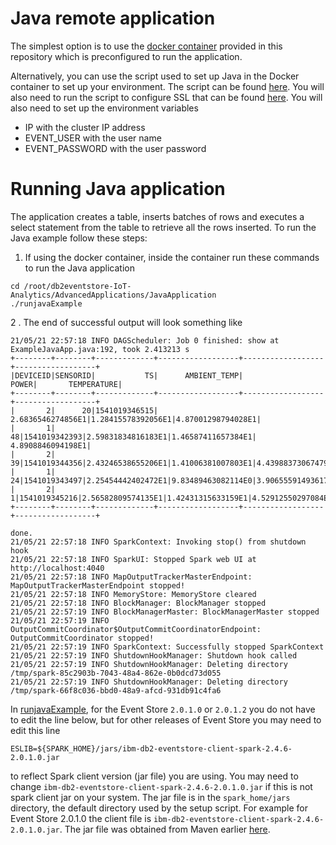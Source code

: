 # Java remote application

The simplest option is to use the [docker container](https://github.com/IBMProjectEventStore/db2eventstore-IoT-Analytics/blob/master/container) provided in this repository which is preconfigured to run the application. 

Alternatively, you can use the script used to set up Java in the Docker container to set up your environment. The script can be found [here](https://github.com/IBMProjectEventStore/db2eventstore-IoT-Analytics/blob/master/container/setup/setup-java.sh). You will also need to run the script to configure SSL that can be found [here](https://github.com/IBMProjectEventStore/db2eventstore-IoT-Analytics/blob/master/container/setup/setup-ssl.sh). You will also need to set up the environment variables
* IP with the cluster IP address
* EVENT_USER with the user name
* EVENT_PASSWORD with the user password 

# Running Java application
The application creates a table, inserts batches of rows and executes a select statement from the table to retrieve all the rows inserted. To run the Java example follow these steps:

1. If using the docker container, inside the container run these commands to run the Java application
```
cd /root/db2eventstore-IoT-Analytics/AdvancedApplications/JavaApplication
./runjavaExample
```
2 . The end of successful output will look something like
```
21/05/21 22:57:18 INFO DAGScheduler: Job 0 finished: show at ExampleJavaApp.java:192, took 2.413213 s
+--------+--------+-------------+------------------+------------------+------------------+
|DEVICEID|SENSORID|           TS|      AMBIENT_TEMP|             POWER|       TEMPERATURE|
+--------+--------+-------------+------------------+------------------+------------------+
|       2|      20|1541019346515| 2.6836546274856E1|1.28415578392056E1|4.87001298794028E1|
|       1|      48|1541019342393|2.59831834816183E1|1.46587411657384E1| 4.8908846094198E1|
|       2|      39|1541019344356|2.43246538655206E1|1.41006381007803E1|4.43988373067479E1|
|       1|      24|1541019343497|2.25454442402472E1|9.83489463082114E0|3.90655591493617E1|
|       2|       1|1541019345216|2.56582809574135E1|1.42431315633159E1|4.52912550297084E1|
+--------+--------+-------------+------------------+------------------+------------------+

done.
21/05/21 22:57:18 INFO SparkContext: Invoking stop() from shutdown hook
21/05/21 22:57:18 INFO SparkUI: Stopped Spark web UI at http://localhost:4040
21/05/21 22:57:18 INFO MapOutputTrackerMasterEndpoint: MapOutputTrackerMasterEndpoint stopped!
21/05/21 22:57:18 INFO MemoryStore: MemoryStore cleared
21/05/21 22:57:18 INFO BlockManager: BlockManager stopped
21/05/21 22:57:19 INFO BlockManagerMaster: BlockManagerMaster stopped
21/05/21 22:57:19 INFO OutputCommitCoordinator$OutputCommitCoordinatorEndpoint: OutputCommitCoordinator stopped!
21/05/21 22:57:19 INFO SparkContext: Successfully stopped SparkContext
21/05/21 22:57:19 INFO ShutdownHookManager: Shutdown hook called
21/05/21 22:57:19 INFO ShutdownHookManager: Deleting directory /tmp/spark-85c2903b-7043-48a4-862e-0b0dcd73d055
21/05/21 22:57:19 INFO ShutdownHookManager: Deleting directory /tmp/spark-66f8c036-bbd0-48a9-afcd-931db91c4fa6
```

In [runjavaExample](https://github.com/IBMProjectEventStore/db2eventstore-IoT-Analytics/blob/master/AdvancedApplications/JavaApplication/runjavaExample), for the Event Store `2.0.1.0` or `2.0.1.2` you do not have to edit the line below, but for other releases of Event Store you may need to edit this line
```
ESLIB=${SPARK_HOME}/jars/ibm-db2-eventstore-client-spark-2.4.6-2.0.1.0.jar
```
to reflect Spark client version (jar file) you are using.   You may need to change `ibm-db2-eventstore-client-spark-2.4.6-2.0.1.0.jar` if this is not spark client jar on your system. The jar file is in the `spark_home/jars` directory, the default directory used by the setup script. For example for Event Store 2.0.1.0 the client file is `ibm-db2-eventstore-client-spark-2.4.6-2.0.1.0.jar`. The jar file was obtained from Maven earlier [here](https://mvnrepository.com/artifact/com.ibm.event/ibm-db2-eventstore-client-spark-2.4.6).


